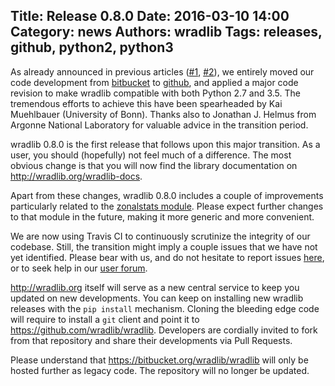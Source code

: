 Title: Release 0.8.0
Date: 2016-03-10 14:00
Category: news
Authors: wradlib
Tags: releases, github, python2, python3
---

As already announced in previous articles ([#1](http://wradlib.org/2016/02/wradlib-at-github/), [#2](http://wradlib.org/2016/02/wradlib-python3-compatibility/)), 
we entirely moved our code development from [bitbucket](https://bitbucket.org/wradlib/wradlib) to [github](https://github.com/wradlib), 
and applied a major code revision to make wradlib compatible with both Python 2.7 and 3.5. The tremendous 
efforts to achieve this have been spearheaded by Kai Muehlbauer (University of Bonn). Thanks also to Jonathan J. Helmus from Argonne 
National Laboratory for valuable advice in the transition period.

wradlib 0.8.0 is the first release that follows upon this major transition. As a user, you should (hopefully) not feel much of a difference. 
The most obvious change is that you will now find the library documentation on http://wradlib.org/wradlib-docs. 

Apart from these changes, wradlib 0.8.0 includes a couple of improvements particularly related to the 
[zonalstats module](http://wradlib.org/wradlib-docs/latest/zonalstats.html). Please expect further changes to that module in the future, making
it more generic and more convenient.

We are now using Travis CI to continuously scrutinize the integrity of our codebase. Still, the transition might imply a 
couple issues that we have not yet identified. Please bear with us, and do not hesitate to report issues [here](https://github.com/wradlib/wradlib/issues),
or to seek help in our [user forum](https://groups.google.com/forum/?fromgroups#!forum/wradlib-users).   

http://wradlib.org itself will serve as a new central service to keep you updated on new developments. You can keep on installing new wradlib 
releases with the `pip install` mechanism. Cloning the bleeding edge code will require to install a `git` client and point it to 
https://github.com/wradlib/wradlib. Developers are cordially invited to fork from that repository and share their developments via Pull Requests. 

Please understand that https://bitbucket.org/wradlib/wradlib will only be hosted further as legacy code. The repository will no longer be updated.


